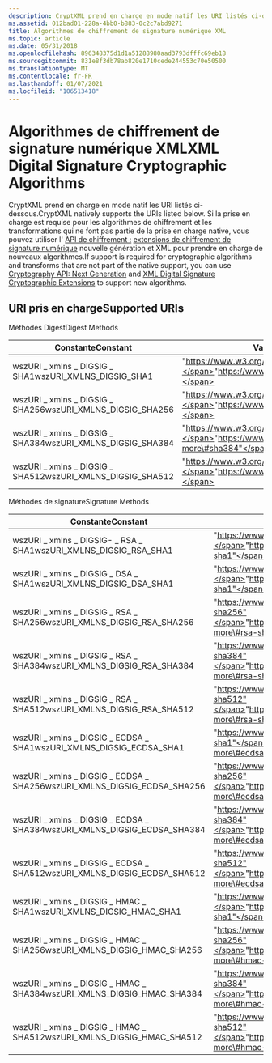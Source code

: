 ```yaml
---
description: CryptXML prend en charge en mode natif les URI listés ci-dessous.
ms.assetid: 012bad01-228a-4bb0-b883-0c2c7abd9271
title: Algorithmes de chiffrement de signature numérique XML
ms.topic: article
ms.date: 05/31/2018
ms.openlocfilehash: 896348375d1d1a51288980aad3793dfffc69eb18
ms.sourcegitcommit: 831e8f3db78ab820e1710cede244553c70e50500
ms.translationtype: MT
ms.contentlocale: fr-FR
ms.lasthandoff: 01/07/2021
ms.locfileid: "106513418"
---
```

# <a name="xml-digital-signature-cryptographic-algorithms"></a><span data-ttu-id="ff26c-103">Algorithmes de chiffrement de signature numérique XML</span><span class="sxs-lookup"><span data-stu-id="ff26c-103">XML Digital Signature Cryptographic Algorithms</span></span>

<span data-ttu-id="ff26c-104">CryptXML prend en charge en mode natif les URI listés ci-dessous.</span><span class="sxs-lookup"><span data-stu-id="ff26c-104">CryptXML natively supports the URIs listed below.</span></span> <span data-ttu-id="ff26c-105">Si la prise en charge est requise pour les algorithmes de chiffrement et les transformations qui ne font pas partie de la prise en charge native, vous pouvez utiliser l' [API de chiffrement :](../seccng/cng-portal.md) [extensions de chiffrement de signature numérique](xml-digital-signature-cryptographic-extensions.md) nouvelle génération et XML pour prendre en charge de nouveaux algorithmes.</span><span class="sxs-lookup"><span data-stu-id="ff26c-105">If support is required for cryptographic algorithms and transforms that are not part of the native support, you can use [Cryptography API: Next Generation](../seccng/cng-portal.md) and [XML Digital Signature Cryptographic Extensions](xml-digital-signature-cryptographic-extensions.md) to support new algorithms.</span></span>

## <a name="supported-uris"></a><span data-ttu-id="ff26c-106">URI pris en charge</span><span class="sxs-lookup"><span data-stu-id="ff26c-106">Supported URIs</span></span>

<span data-ttu-id="ff26c-107">Méthodes Digest</span><span class="sxs-lookup"><span data-stu-id="ff26c-107">Digest Methods</span></span>



| <span data-ttu-id="ff26c-108">Constante</span><span class="sxs-lookup"><span data-stu-id="ff26c-108">Constant</span></span>                                 | <span data-ttu-id="ff26c-109">Valeur URI</span><span class="sxs-lookup"><span data-stu-id="ff26c-109">URI value</span></span>                                                   |
|------------------------------------------|-------------------------------------------------------------|
| <span data-ttu-id="ff26c-110">wszURI \_ xmlns \_ DIGSIG \_ SHA1</span><span class="sxs-lookup"><span data-stu-id="ff26c-110">wszURI\_XMLNS\_DIGSIG\_SHA1</span></span><br/>   | <span data-ttu-id="ff26c-111">"https://www.w3.org/2000/09/xmldsig\#sha1"</span><span class="sxs-lookup"><span data-stu-id="ff26c-111">"https://www.w3.org/2000/09/xmldsig\#sha1"</span></span><br/>        |
| <span data-ttu-id="ff26c-112">wszURI \_ xmlns \_ DIGSIG \_ SHA256</span><span class="sxs-lookup"><span data-stu-id="ff26c-112">wszURI\_XMLNS\_DIGSIG\_SHA256</span></span><br/> | <span data-ttu-id="ff26c-113">"https://www.w3.org/2001/04/xmlenc\#sha256"</span><span class="sxs-lookup"><span data-stu-id="ff26c-113">"https://www.w3.org/2001/04/xmlenc\#sha256"</span></span><br/>       |
| <span data-ttu-id="ff26c-114">wszURI \_ xmlns \_ DIGSIG \_ SHA384</span><span class="sxs-lookup"><span data-stu-id="ff26c-114">wszURI\_XMLNS\_DIGSIG\_SHA384</span></span><br/> | <span data-ttu-id="ff26c-115">"https://www.w3.org/2001/04/xmldsig-more\#sha384"</span><span class="sxs-lookup"><span data-stu-id="ff26c-115">"https://www.w3.org/2001/04/xmldsig-more\#sha384"</span></span><br/> |
| <span data-ttu-id="ff26c-116">wszURI \_ xmlns \_ DIGSIG \_ SHA512</span><span class="sxs-lookup"><span data-stu-id="ff26c-116">wszURI\_XMLNS\_DIGSIG\_SHA512</span></span><br/> | <span data-ttu-id="ff26c-117">"https://www.w3.org/2001/04/xmlenc\#sha512"</span><span class="sxs-lookup"><span data-stu-id="ff26c-117">"https://www.w3.org/2001/04/xmlenc\#sha512"</span></span><br/>       |



 

<span data-ttu-id="ff26c-118">Méthodes de signature</span><span class="sxs-lookup"><span data-stu-id="ff26c-118">Signature Methods</span></span>



| <span data-ttu-id="ff26c-119">Constante</span><span class="sxs-lookup"><span data-stu-id="ff26c-119">Constant</span></span>                                        | <span data-ttu-id="ff26c-120">Valeur URI</span><span class="sxs-lookup"><span data-stu-id="ff26c-120">URI value</span></span>                                                         |
|-------------------------------------------------|-------------------------------------------------------------------|
| <span data-ttu-id="ff26c-121">wszURI \_ xmlns \_ DIGSIG- \_ RSA \_ SHA1</span><span class="sxs-lookup"><span data-stu-id="ff26c-121">wszURI\_XMLNS\_DIGSIG\_RSA\_SHA1</span></span><br/>     | <span data-ttu-id="ff26c-122">"https://www.w3.org/2000/09/xmldsig\#rsa-sha1"</span><span class="sxs-lookup"><span data-stu-id="ff26c-122">"https://www.w3.org/2000/09/xmldsig\#rsa-sha1"</span></span><br/>          |
| <span data-ttu-id="ff26c-123">wszURI \_ xmlns \_ DIGSIG \_ DSA \_ SHA1</span><span class="sxs-lookup"><span data-stu-id="ff26c-123">wszURI\_XMLNS\_DIGSIG\_DSA\_SHA1</span></span><br/>     | <span data-ttu-id="ff26c-124">"https://www.w3.org/2000/09/xmldsig\#dsa-sha1"</span><span class="sxs-lookup"><span data-stu-id="ff26c-124">"https://www.w3.org/2000/09/xmldsig\#dsa-sha1"</span></span><br/>          |
| <span data-ttu-id="ff26c-125">wszURI \_ xmlns \_ DIGSIG \_ RSA \_ SHA256</span><span class="sxs-lookup"><span data-stu-id="ff26c-125">wszURI\_XMLNS\_DIGSIG\_RSA\_SHA256</span></span><br/>   | <span data-ttu-id="ff26c-126">"https://www.w3.org/2001/04/xmldsig-more\#rsa-sha256"</span><span class="sxs-lookup"><span data-stu-id="ff26c-126">"https://www.w3.org/2001/04/xmldsig-more\#rsa-sha256"</span></span><br/>   |
| <span data-ttu-id="ff26c-127">wszURI \_ xmlns \_ DIGSIG \_ RSA \_ SHA384</span><span class="sxs-lookup"><span data-stu-id="ff26c-127">wszURI\_XMLNS\_DIGSIG\_RSA\_SHA384</span></span><br/>   | <span data-ttu-id="ff26c-128">"https://www.w3.org/2001/04/xmldsig-more\#rsa-sha384"</span><span class="sxs-lookup"><span data-stu-id="ff26c-128">"https://www.w3.org/2001/04/xmldsig-more\#rsa-sha384"</span></span><br/>   |
| <span data-ttu-id="ff26c-129">wszURI \_ xmlns \_ DIGSIG \_ RSA \_ SHA512</span><span class="sxs-lookup"><span data-stu-id="ff26c-129">wszURI\_XMLNS\_DIGSIG\_RSA\_SHA512</span></span><br/>   | <span data-ttu-id="ff26c-130">"https://www.w3.org/2001/04/xmldsig-more\#rsa-sha512"</span><span class="sxs-lookup"><span data-stu-id="ff26c-130">"https://www.w3.org/2001/04/xmldsig-more\#rsa-sha512"</span></span><br/>   |
| <span data-ttu-id="ff26c-131">wszURI \_ xmlns \_ DIGSIG \_ ECDSA \_ SHA1</span><span class="sxs-lookup"><span data-stu-id="ff26c-131">wszURI\_XMLNS\_DIGSIG\_ECDSA\_SHA1</span></span><br/>   | <span data-ttu-id="ff26c-132">"https://www.w3.org/2001/04/xmldsig-more\#ecdsa-sha1"</span><span class="sxs-lookup"><span data-stu-id="ff26c-132">"https://www.w3.org/2001/04/xmldsig-more\#ecdsa-sha1"</span></span><br/>   |
| <span data-ttu-id="ff26c-133">wszURI \_ xmlns \_ DIGSIG \_ ECDSA \_ SHA256</span><span class="sxs-lookup"><span data-stu-id="ff26c-133">wszURI\_XMLNS\_DIGSIG\_ECDSA\_SHA256</span></span><br/> | <span data-ttu-id="ff26c-134">"https://www.w3.org/2001/04/xmldsig-more\#ecdsa-sha256"</span><span class="sxs-lookup"><span data-stu-id="ff26c-134">"https://www.w3.org/2001/04/xmldsig-more\#ecdsa-sha256"</span></span><br/> |
| <span data-ttu-id="ff26c-135">wszURI \_ xmlns \_ DIGSIG \_ ECDSA \_ SHA384</span><span class="sxs-lookup"><span data-stu-id="ff26c-135">wszURI\_XMLNS\_DIGSIG\_ECDSA\_SHA384</span></span><br/> | <span data-ttu-id="ff26c-136">"https://www.w3.org/2001/04/xmldsig-more\#ecdsa-sha384"</span><span class="sxs-lookup"><span data-stu-id="ff26c-136">"https://www.w3.org/2001/04/xmldsig-more\#ecdsa-sha384"</span></span><br/> |
| <span data-ttu-id="ff26c-137">wszURI \_ xmlns \_ DIGSIG \_ ECDSA \_ SHA512</span><span class="sxs-lookup"><span data-stu-id="ff26c-137">wszURI\_XMLNS\_DIGSIG\_ECDSA\_SHA512</span></span><br/> | <span data-ttu-id="ff26c-138">"https://www.w3.org/2001/04/xmldsig-more\#ecdsa-sha512"</span><span class="sxs-lookup"><span data-stu-id="ff26c-138">"https://www.w3.org/2001/04/xmldsig-more\#ecdsa-sha512"</span></span><br/> |
| <span data-ttu-id="ff26c-139">wszURI \_ xmlns \_ DIGSIG \_ HMAC \_ SHA1</span><span class="sxs-lookup"><span data-stu-id="ff26c-139">wszURI\_XMLNS\_DIGSIG\_HMAC\_SHA1</span></span><br/>    | <span data-ttu-id="ff26c-140">"https://www.w3.org/2000/09/xmldsig\#hmac-sha1"</span><span class="sxs-lookup"><span data-stu-id="ff26c-140">"https://www.w3.org/2000/09/xmldsig\#hmac-sha1"</span></span><br/>         |
| <span data-ttu-id="ff26c-141">wszURI \_ xmlns \_ DIGSIG \_ HMAC \_ SHA256</span><span class="sxs-lookup"><span data-stu-id="ff26c-141">wszURI\_XMLNS\_DIGSIG\_HMAC\_SHA256</span></span><br/>  | <span data-ttu-id="ff26c-142">"https://www.w3.org/2001/04/xmldsig-more\#hmac-sha256"</span><span class="sxs-lookup"><span data-stu-id="ff26c-142">"https://www.w3.org/2001/04/xmldsig-more\#hmac-sha256"</span></span><br/>  |
| <span data-ttu-id="ff26c-143">wszURI \_ xmlns \_ DIGSIG \_ HMAC \_ SHA384</span><span class="sxs-lookup"><span data-stu-id="ff26c-143">wszURI\_XMLNS\_DIGSIG\_HMAC\_SHA384</span></span><br/>  | <span data-ttu-id="ff26c-144">"https://www.w3.org/2001/04/xmldsig-more\#hmac-sha384"</span><span class="sxs-lookup"><span data-stu-id="ff26c-144">"https://www.w3.org/2001/04/xmldsig-more\#hmac-sha384"</span></span><br/>  |
| <span data-ttu-id="ff26c-145">wszURI \_ xmlns \_ DIGSIG \_ HMAC \_ SHA512</span><span class="sxs-lookup"><span data-stu-id="ff26c-145">wszURI\_XMLNS\_DIGSIG\_HMAC\_SHA512</span></span><br/>  | <span data-ttu-id="ff26c-146">"https://www.w3.org/2001/04/xmldsig-more\#hmac-sha512"</span><span class="sxs-lookup"><span data-stu-id="ff26c-146">"https://www.w3.org/2001/04/xmldsig-more\#hmac-sha512"</span></span><br/>  |



 

 

 

